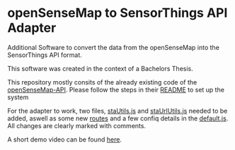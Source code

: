 # openSenseMap to SensorThings API Adapter
Additional Software to convert the data from the openSenseMap into the SensorThings API format.


This software was created in the context of a Bachelors Thesis.


This repository mostly consits of the already existing code of the [openSenseMap-API](https://github.com/sensebox/openSenseMap-API). Please follow the steps in their [README](./openSenseMap-API-master/README.md) to set up the system 


For the adapter to work, two files, [staUtils.js](./openSenseMap-API-master/packages/api/lib/helpers/staUtils.js) and [staUrlUtils.js](./openSenseMap-API-master/packages/api/lib/helpers/staUrlUtils.js) needed to be added, aswell as some new [routes](./openSenseMap-API-master/packages/api/lib/routes.js) and a few confiq details in the [default.js](./openSenseMap-API-master/config/default.js). All changes are clearly marked with comments.

A short demo video can be found [here](https://youtu.be/_Z9_0KILSWI).

